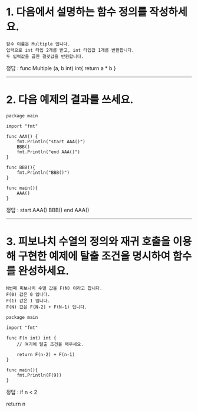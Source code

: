 # 1. 다음에서 설명하는 함수 정의를 작성하세요.

    함수 이름은 Multiple 입니다.
    입력으로 int 타입 2개를 받고, int 타입값 1개를 반환합니다.
    두 입력값을 곱한 결괏값을 반환합니다.


정답 : func Multiple (a, b int) int{
        return a * b
}

---

# 2. 다음 예제의 결과를 쓰세요.

    package main
    
    import "fmt"

    func AAA() {
        fmt.Println("start AAA()")
        BBB()
        fmt.Println("end AAA()")
    }

    func BBB(){
        fmt.Println("BBB()")
    }

    func main(){
        AAA()
    }

정답 : start AAA()
      BBB()
      end AAA()

---

# 3. 피보나치 수열의 정의와 재귀 호출을 이용해 구현한 예제에 탈출 조건을 명시하여 함수를 완성하세요.

    N번째 피보나치 수열 값을 F(N) 이라고 합니다.
    F(0) 값은 0 입니다.
    F(1) 값은 1 입니다.
    F(N) 값은 F(N-2) + F(N-1) 입니다.

    package main

    import "fmt"

    func F(n int) int {
        // 여기에 탈출 조건을 채우세요.

        return F(n-2) + F(n-1)
    }

    func main(){
        fmt.Println(F(9))
    }

정답 : if n < 2 

return n